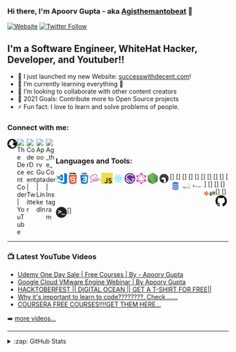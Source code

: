 ### Hi there, I'm Apoorv Gupta - aka [Agisthemantobeat][website] 👋

[![Website](https://img.shields.io/website?label=successwthdecent.com&style=for-the-badge&url=https%3A%2F%2Fcodestackr.com)](https://successwithdecent.com)
[![Twitter Follow](https://img.shields.io/twitter/follow/The_Decent_Coder?color=1DA1F2&logo=twitter&style=for-the-badge)](https://twitter.com/CoderDecent/follow?original_referer=https%3A%2F%2Fgithub.com%2Fagisthemantobeat&screen_name=agisthemantobeat)

## I'm a Software Engineer,  WhiteHat Hacker, Developer, and Youtuber!!

- 🔭 I just launched my new Website: [successwithdecent.com][website]!
- 🌱 I’m currently learning everything 🤣
- 👯 I’m looking to collaborate with other content creators
- 🥅 2021 Goals: Contribute more to Open Source projects
- ⚡ Fun fact: I love to learn and solve problems of people.


### Connect with me:

[<img align="left" alt="successiwthdecent.com" width="22px" src="https://raw.githubusercontent.com/iconic/open-iconic/master/svg/globe.svg" />][website]
[<img align="left" alt="The Decent Coder | YouTube" width="22px" src="https://cdn.jsdelivr.net/npm/simple-icons@v3/icons/youtube.svg" />][youtube]
[<img align="left" alt="CoderDecent | Twitter" width="22px" src="https://cdn.jsdelivr.net/npm/simple-icons@v3/icons/twitter.svg" />][twitter]
[<img align="left" alt="Apoorv Gupta | LinkedIn" width="22px" src="https://cdn.jsdelivr.net/npm/simple-icons@v3/icons/linkedin.svg" />][linkedin]
[<img align="left" alt="Ag_the_Coder | Instagram" width="22px" src="https://cdn.jsdelivr.net/npm/simple-icons@v3/icons/instagram.svg" />][instagram]

<br />

### Languages and Tools:

[<img align="left" alt="Visual Studio Code" width="26px" src="https://raw.githubusercontent.com/github/explore/80688e429a7d4ef2fca1e82350fe8e3517d3494d/topics/visual-studio-code/visual-studio-code.png" />]
[<img align="left" alt="HTML5" width="26px" src="https://raw.githubusercontent.com/github/explore/80688e429a7d4ef2fca1e82350fe8e3517d3494d/topics/html/html.png" />]
[<img align="left" alt="CSS3" width="26px" src="https://raw.githubusercontent.com/github/explore/80688e429a7d4ef2fca1e82350fe8e3517d3494d/topics/css/css.png" />]
[<img align="left" alt="Sass" width="26px" src="https://raw.githubusercontent.com/github/explore/80688e429a7d4ef2fca1e82350fe8e3517d3494d/topics/sass/sass.png" />]
[<img align="left" alt="JavaScript" width="26px" src="https://raw.githubusercontent.com/github/explore/80688e429a7d4ef2fca1e82350fe8e3517d3494d/topics/javascript/javascript.png" />]
[<img align="left" alt="React" width="26px" src="https://raw.githubusercontent.com/github/explore/80688e429a7d4ef2fca1e82350fe8e3517d3494d/topics/react/react.png" />]
[<img align="left" alt="Gatsby" width="26px" src="https://raw.githubusercontent.com/github/explore/e94815998e4e0713912fed477a1f346ec04c3da2/topics/gatsby/gatsby.png" />]
[<img align="left" alt="GraphQL" width="26px" src="https://raw.githubusercontent.com/github/explore/80688e429a7d4ef2fca1e82350fe8e3517d3494d/topics/graphql/graphql.png" />]
[<img align="left" alt="Node.js" width="26px" src="https://raw.githubusercontent.com/github/explore/80688e429a7d4ef2fca1e82350fe8e3517d3494d/topics/nodejs/nodejs.png" />]
[<img align="left" alt="Deno" width="26px" src="https://raw.githubusercontent.com/github/explore/361e2821e2dea67711cde99c9c40ed357061cf27/topics/deno/deno.png" />]
[<img align="left" alt="SQL" width="26px" src="https://raw.githubusercontent.com/github/explore/80688e429a7d4ef2fca1e82350fe8e3517d3494d/topics/sql/sql.png" />]
[<img align="left" alt="MySQL" width="26px" src="https://raw.githubusercontent.com/github/explore/80688e429a7d4ef2fca1e82350fe8e3517d3494d/topics/mysql/mysql.png" />]
[<img align="left" alt="MongoDB" width="26px" src="https://raw.githubusercontent.com/github/explore/80688e429a7d4ef2fca1e82350fe8e3517d3494d/topics/mongodb/mongodb.png" />]
[<img align="left" alt="Git" width="26px" src="https://raw.githubusercontent.com/github/explore/80688e429a7d4ef2fca1e82350fe8e3517d3494d/topics/git/git.png" />]
[<img align="left" alt="GitHub" width="26px" src="https://raw.githubusercontent.com/github/explore/78df643247d429f6cc873026c0622819ad797942/topics/github/github.png" />]
[<img align="left" alt="Terminal" width="26px" src="https://raw.githubusercontent.com/github/explore/80688e429a7d4ef2fca1e82350fe8e3517d3494d/topics/terminal/terminal.png" />]

<br />
<br />

---

### 📺 Latest YouTube Videos

<!-- YOUTUBE:START -->
- [Udemy One Day Sale | Free Courses | By - Apoorv Gupta](https://youtu.be/De3vZnquyro?sub_confirmation=1)
- [Google Cloud VMware Engine Webinar | By Apoorv Gupta](https://youtu.be/41mywaAkPnU?sub_confirmation=1)
- [HACKTOBERFEST || DIGITAL OCEAN || GET A T-SHIRT FOR FREE||](https://youtu.be/9tMz2zcjf7I?sub_confirmation=1)
- [Why it's important to learn to code????????. Check ......](https://youtu.be/9UBYmbDLuHI?sub_confirmation=1)
- [COURSERA FREE COURSES!!!!GET THEM HERE...](https://youtu.be/zdqaF_i_GPc?sub_confirmation=1)
<!-- YOUTUBE:END -->

➡️ [more videos...](https://www.youtube.com/channel/UChXpfkBr16HsRHGiUlNzShg?sub_confirmation=1)

---

<details>
  <summary>:zap: GitHub Stats</summary>

  <img align="left" alt="codeSTACKr's GitHub Stats" src="https://github-readme-stats.codestackr.vercel.app/api?username=codeSTACKr&show_icons=true&hide_border=true" />

</details>

[website]: https://successiwithdecent.com
[course]: http://successwithdecent.com
[twitter]: https://twitter.com/CoderDecent?s=03
[youtube]: https://www.youtube.com/channel/UChXpfkBr16HsRHGiUlNzShg?sub_confirmation=1
[instagram]: https://instagram.com/ag_the_coder
[linkedin]: https://linkedin.com/in/apoorvguptahcl
[DSAlgo Playlist]: https://youtu.be/uJ5ecMkhAVw?sub_confirmation=1
[My Unboxing Playlist]: https://youtu.be/2vFPI6cdq5s?sub_confirmation=1

